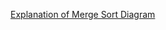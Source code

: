 [Explanation of Merge Sort Diagram](https://lh3.googleusercontent.com/xECm-2AQXQ3S4WUOyVrsRudcBWv_qggWm9BMSxOGMa_wLzLwq8JdDX1sH4JsEB5w7vMYq4SBcTL0x13A_QLuA_5xRK8bq7SJwPqo8fsid0QP5LphP6cg-FMDwbzd_q-n5Qqoteze)
